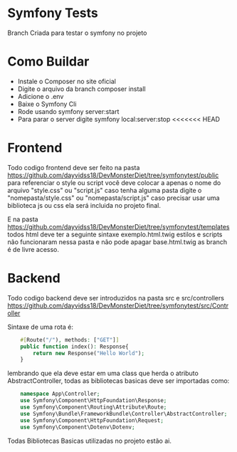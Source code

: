 # Symfony Tests
Branch Criada para testar o symfony no projeto

# Como Buildar
- Instale o Composer no site oficial
- Digite o arquivo da branch composer install
- Adicione o .env 
- Baixe o Symfony Cli
- Rode usando symfony server:start
- Para parar o server digite symfony local:server:stop
<<<<<<< HEAD

# Frontend 
Todo codigo frontend deve ser feito na pasta https://github.com/dayvidss18/DevMonsterDiet/tree/symfonytest/public para referenciar o style ou script você deve colocar a apenas o nome do arquivo "style.css" ou "script.js" caso tenha alguma pasta digite o "nomepasta/style.css" ou "nomepasta/script.js" caso precisar usar uma biblioteca js ou css ela será incluida no projeto final.

E na pasta https://github.com/dayvidss18/DevMonsterDiet/tree/symfonytest/templates todos html deve ter a seguinte sintaxe exemplo.html.twig estilos e scripts não funcionaram nessa pasta e não pode apagar base.html.twig as branch é de livre acesso.

# Backend 
Todo codigo backend deve ser introduzidos na pasta src e src/controllers https://github.com/dayvidss18/DevMonsterDiet/tree/symfonytest/src/Controller

Sintaxe de uma rota é:
```php 
    #[Route("/"), methods: ["GET"]]
    public function index(): Response{
        return new Response("Hello World");
    }
```

lembrando que ela deve estar em uma class que herda o atributo AbstractController, todas as bibliotecas basicas deve ser importadas como:

```php
    namespace App\Controller;
    use Symfony\Component\HttpFoundation\Response;
    use Symfony\Component\Routing\Attribute\Route;
    use Symfony\Bundle\FrameworkBundle\Controller\AbstractController;
    use Symfony\Component\HttpFoundation\Request;
    use Symfony\Component\Dotenv\Dotenv;
```
Todas Bibliotecas Basicas utilizadas no projeto estão ai.

